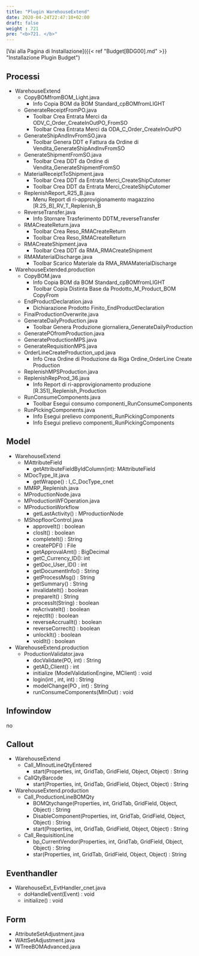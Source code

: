 ```yaml
---
title: "Plugin WarehouseExtend"
date: 2020-04-24T22:47:10+02:00
draft: false
weight : 721
pre: "<b>721. </b>"
---
```


[Vai alla Pagina di Installazione]({{< ref "Budget[BDG00].md" >}} "Installazione Plugin Budget")

## Processi
- WarehouseExtend
    - CopyBOMfromBOM_Light.java
        - Info Copia BOM da BOM Standard_cpBOMfromLIGHT
    - GenerateReceiptFromPO.java
        - Toolbar Crea Entrata Merci da ODV_C_Order_CreateInOutPO_FromSO
        - Toolbar Crea Entrata Merci da ODA_C_Order_CreateInOutPO
    - GenerateShipAndInvFromSO.java
        - Toolbar Genera DDT e Fattura da Ordine di Vendita_GenerateShipAndInvFromSO
    - GenerateShipmentFromSO.java
        - Toolbar Crea DDT da Ordine di Vendita_GenerateShipmentFromSO
    - MaterialReceiptToShipment.java
        - Toolbar Crea DDT da Entrata Merci_CreateShipCutomer
        - Toolbar Crea DDT da Entrata Merci_CreateShipCutomer
    - ReplenishReport_R25_B.java
        - Menu Report di ri-approvigionamento magazzino [R.25_B]_RV_T_Replenish_B
    - ReverseTransfer.java
        - Info Stornare Trasferimento DDTM_reverseTransfer
    - RMACreateReturn.java
        - Toolbar Crea Reso_RMACreateReturn
        - Toolbar Crea Reso_RMACreateReturn
    - RMACreateShipment.java
        - Toolbar Crea DDT da RMA_RMACreateShipment
    - RMAMaterialDischarge.java
        - Toolbar Scarico Materiale da RMA_RMAMaterialDischarge
- WarehouseExtended.production
    - CopyBOM.java
        - Info Copia BOM da BOM Standard_cpBOMfromLIGHT
        - Toolbar Copia Distinta Base da Prodotto_M_Product_BOM CopyFrom
    - EndProductDeclaration.java
        - Dichiarazione Prodotto Finito_EndProductDeclaration
    - FinalProductionOverwrite.java
    - GenerateDailyProduction.java
        - Toolbar Genera Produzione giornaliera_GenerateDailyProduction
    - GeneratePOfromProduction.java
    - GenerateProductionMPS.java
    - GenerateRequisitionMPS.java
    - OrderLineCreateProduction_upd.java
        - Info Crea Ordine di Produzione da Riga Ordine_OrderLine Create Production   
    - ReplenishMPSProduction.java
    - ReplenishRepProd_36.java
        - Info Report di ri-approvigionamento produzione [R.351]_Replenish_Production
    - RunConsumeComponents.java
        - Toolbar Esegui consumo componenti_RunConsumeComponents
    - RunPickingComponents.java
        - Info Esegui prelievo componenti_RunPickingComponents
        - Info Esegui prelievo componenti_RunPickingComponents

## Model
- WarehouseExtend    
    - MAttributeField
        - getAttributeFieldByIdColumn(int): MAttributeField
    - MDocType_lit.java
        - getWrappe() : I_C_DocType_cnet
    - MMRP_Replenish.java
    - MProductionNode.java
    - MProductionWFOperation.java
    - MProductionWorkflow
        - getLastActivity() : MProductionNode
    - MShopfloorControl.java
        - approveIt() : boolean
        - closIt() : boolean
        - completeIt() : String
        - createPDF() : File
        - getApprovalAmt() : BigDecimal
        - getC_Currency_ID(): int
        - getDoc_User_ID() : int
        - getDocumentInfo() : String
        - getProcessMsg() : String
        - getSummary() : String
        - invalidateIt() : boolean
        - prepareIt() : String
        - processIt(String) : boolean
        - reAcrivateIt() : boolean
        - rejectIt() : boolean
        - reverseAccrualIt() : boolean
        - reverseCorrecIt() : boolean
        - unlockIt() : boolean
        - voidIt() : boolean 
- WarehouseExtend.production
    - ProductionValidator.java
        - docValidate(PO, int) : String
        - getAD_Client() : int
        - initialize (ModelValidationEngine, MClient) : void
        - login(int , int, int) : String
        - modelChange(PO , int) : String
        - runConsumeComponents(MInOut) : void

## Infowindow
no

## Callout
- WarehouseExtend
    - Call_MInoutLineQtyEntered
        - start(Properties, int, GridTab, GridField, Object, Object) : String
    - CallQtyBarcode
        - start(Properties, int, GridTab, GridField, Object, Object) : String
- WarehouseExtend.production
    - Call_ProductionLineBOMQty
        - BOMQtychange(Properties, int, GridTab, GridField, Object, Object) : String
        - DisableComponent(Properties, int, GridTab, GridField, Object, Object) : String
        - start(Properties, int, GridTab, GridField, Object, Object) : String
    - Call_RequisitionLine
        - bp_CurrentVendor(Properties, int, GridTab, GridField, Object, Object) : String
        - star(Properties, int, GridTab, GridField, Object, Object) : String
    
## Eventhandler
- WarehouseExt_EvtHandler_cnet.java
    - doHandleEvent(Event) : void
    - initialize() : void

## Form
- AttributeSetAdjustment.java
- WAttSetAdjustment.java
- WTreeBOMAdvanced.java
